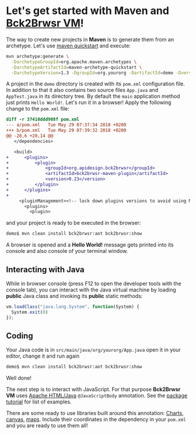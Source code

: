 # Let's get started with **Maven** and [Bck2Brwsr VM](../README.md)!

The way to create new projects in **Maven** is to generate them from an
archetype. Let's use [maven quickstart](https://maven.apache.org/archetypes/maven-archetype-quickstart/)
and execute:
```bash
mvn archetype:generate \
  -DarchetypeGroupId=org.apache.maven.archetypes \
  -DarchetypeArtifactId=maven-archetype-quickstart \
  -DarchetypeVersion=1.3 -DgroupId=org.yourorg -DartifactId=demo -Dversion=1.0-SNAPSHOT
```
A project in the `demo` directory is created with its `pom.xml` configuration file.
In addition to that it also contains two source files `App.java` and `AppTest.java`
in its directory tree. By default the `main` application method just prints
`Hello World!`. Let's run it in a browser! Apply the following change to the
`pom.xml` file:
```diff
diff -r 37410ddd908f pom.xml
--- a/pom.xml   Tue May 29 07:37:34 2018 +0200
+++ b/pom.xml   Tue May 29 07:39:32 2018 +0200
@@ -28,6 +28,14 @@
   </dependencies>

   <build>
+      <plugins>
+          <plugin>
+              <groupId>org.apidesign.bck2brwsr</groupId>
+              <artifactId>bck2brwsr-maven-plugin</artifactId>
+              <version>0.23</version>
+          </plugin>
+      </plugins>
+
     <pluginManagement><!-- lock down plugins versions to avoid using Maven defaults (may be moved to parent pom) -->
       <plugins>
         <plugin>
```
and your project is ready to be executed in the browser:
```bash
demo$ mvn clean install bck2brwsr:aot bck2brwsr:show
```
A browser is opened and a **Hello World!** message gets printed into its console
and also console of your terminal window.

## Interacting with Java

While in browser console (press F12 to open the developer tools with the console tab),
you can interact with the Java virtual machine by loading **public** Java class
and invoking its **public** static methods:
```js
vm.loadClass("java.lang.System", function(System) {
  System.exit(0)
});
```

## Coding

Your Java code is in `src/main/java/org/yourorg/App.java` open it in your
editor, change it and run again
```bash
demo$ mvn clean install bck2brwsr:aot bck2brwsr:show
```
Well done!

The next step is to interact with JavaScript. For that purpose **Bck2Brwsr VM**
uses [Apache HTML/Java](https://github.com/apache/incubator-netbeans-html4j/)
`@JavaScriptBody` annotation. See the [package tutorial](http://bits.netbeans.org/html+java/1.5.1/net/java/html/js/package-summary.html)
for list of examples.

There are some ready to use libraries built around this annotation:
[Charts](https://dukescript.com/javadoc/charts/),
[canvas](https://dukescript.com/javadoc/canvas/),
[maps](https://dukescript.com/javadoc/leaflet4j/).
Include their coordinates in the dependency in your `pom.xml` and you are
ready to use them all!
